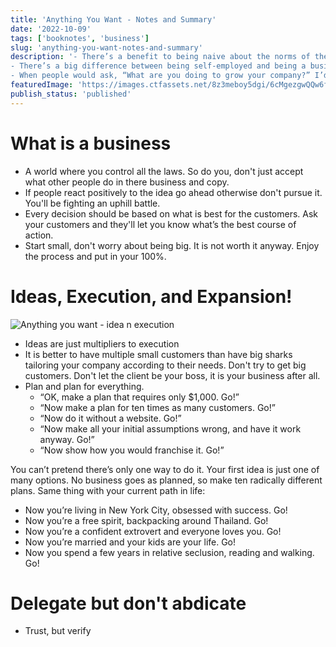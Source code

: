 ```yaml
---
title: 'Anything You Want - Notes and Summary'
date: '2022-10-09'
tags: ['booknotes', 'business']
slug: 'anything-you-want-notes-and-summary'
description: '- There’s a benefit to being naive about the norms of the world—deciding from scratch what seems like the right thing to do, instead of just doing what others do.
- There’s a big difference between being self-employed and being a business owner. Being self-employed feels like freedom until you realize that if you take time off, your business crumbles. To be a true business owner, make it so that you could leave for a year, and when you came back, your business would be doing better than when you left.
- When people would ask, “What are you doing to grow your company?” I’d say, “Nothing! I’m trying to get it to stop growing! I don’t like this. It’s too big.” They thought that was the weirdest thing. Doesn’t every business want to be as big as possible?'
featuredImage: 'https://images.ctfassets.net/8z3meboy5dgi/6cMgezgwQQw6fefi2AmTgq/b4b03b5f8066f86bfdfc0473f4a25841/cover.jpg'
publish_status: 'published'
---
```


# What is a business

- A world where you control all the laws. So do you, don't just accept what other people do in there business and copy.
- If people react positively to the idea go ahead otherwise don't pursue it. You'll be fighting an uphill battle.
- Every decision should be based on what is best for the customers. Ask your customers and they'll let you know what’s the best course of action.
- Start small, don't worry about being big. It is not worth it anyway. Enjoy the process and put in your 100%.

# Ideas, Execution, and Expansion!

![Anything you want - idea n execution](//images.ctfassets.net/8z3meboy5dgi/1PJxXrEU675dQeZLeStX22/f6a7a8fe577c6c7ad9297700f60a2e8e/idea_execution.png)

- Ideas are just multipliers to execution
- It is better to have multiple small customers than have big sharks tailoring your company according to their needs. Don't try to get big customers. Don't let the client be your boss, it is your business after all.
- Plan and plan for everything.
  - “OK, make a plan that requires only $1,000. Go!”
  - “Now make a plan for ten times as many customers. Go!”
  - “Now do it without a website. Go!”
  - “Now make all your initial assumptions wrong, and have it work anyway. Go!”
  - “Now show how you would franchise it. Go!”

You can’t pretend there’s only one way to do it. Your first idea is just one of many options. No business goes as planned, so make ten radically different plans. Same thing with your current path in life:

- Now you’re living in New York City, obsessed with success. Go!
- Now you’re a free spirit, backpacking around Thailand. Go!
- Now you’re a confident extrovert and everyone loves you. Go!
- Now you’re married and your kids are your life. Go!
- Now you spend a few years in relative seclusion, reading and walking. Go!

# Delegate but don't abdicate

- Trust, but verify
